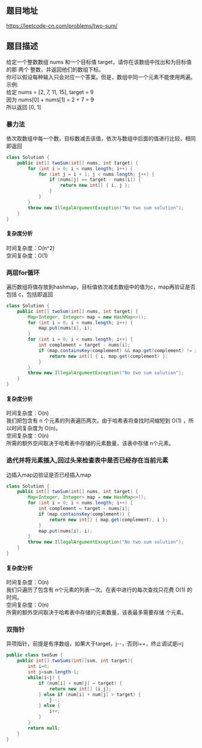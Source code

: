 ## 题目地址
https://leetcode-cn.com/problems/two-sum/
## 题目描述
给定一个整数数组 nums 和一个目标值 target，请你在该数组中找出和为目标值的那 两个 整数，并返回他们的数组下标。  
你可以假设每种输入只会对应一个答案。但是，数组中同一个元素不能使用两遍。  
示例:  
给定 nums = [2, 7, 11, 15], target = 9  
因为 nums[0] + nums[1] = 2 + 7 = 9  
所以返回 [0, 1]  

### 暴力法
依次取数组中每一个数，目标数减去该值，依次与数组中后面的值进行比较，相同即返回
```java
class Solution {
    public int[] twoSum(int[] nums, int target) {
        for (int i = 0; i < nums.length; i++) {
            for (int j = i + 1; j < nums.length; j++) {
                if (nums[j] == target - nums[i]) {
                    return new int[] { i, j };
                }
            }
        }
        throw new IllegalArgumentException("No two sum solution");
    }
}
```
#### 复杂度分析
时间复杂度：O(n^2)  
空间复杂度：O(1)

### 两层for循环
遍历数组将值存放到hashmap，目标值依次减去数组中的值为c，map再验证是否包括 c，包括即返回
```java
class Solution {
    public int[] twoSum(int[] nums, int target) {
        Map<Integer, Integer> map = new HashMap<>();
        for (int i = 0; i < nums.length; i++) {
            map.put(nums[i], i);
        }
        for (int i = 0; i < nums.length; i++) {
            int complement = target - nums[i];
            if (map.containsKey(complement) && map.get(complement) != i) {
                return new int[] { i, map.get(complement) };
            }
        }
        throw new IllegalArgumentException("No two sum solution");
    }
}
```
#### 复杂度分析
时间复杂度：O(n)  
我们把包含有 n 个元素的列表遍历两次。由于哈希表将查找时间缩短到 O(1) ，所以时间复杂度为 O(n)。  
空间复杂度：O(n)  
所需的额外空间取决于哈希表中存储的元素数量，该表中存储 n个元素。  

### 迭代并将元素插入,回过头来检查表中是否已经存在当前元素
边插入map边验证是否已经插入map
```java
class Solution {
    public int[] twoSum(int[] nums, int target) {
        Map<Integer, Integer> map = new HashMap<>();
        for (int i = 0; i < nums.length; i++) {
            int complement = target - nums[i];
            if (map.containsKey(complement)) {
                return new int[] { map.get(complement), i };
            }
            map.put(nums[i], i);
        }
        throw new IllegalArgumentException("No two sum solution");
    }
}
```
#### 复杂度分析
时间复杂度：O(n)  
我们只遍历了包含有 n个元素的列表一次。在表中进行的每次查找只花费 O(1) 的时间。  
空间复杂度：O(n)  
所需的额外空间取决于哈希表中存储的元素数量，该表最多需要存储 个元素。  

### 双指针
异项指针，前提是有序数组，如果大于target，j--，否则i++，终止调试是i<j
```java
public class twoSum {
    public int[] twoSums(int[]sum, int target){
        int i=0;
        int j=sum.length-1;
        while(i<j) {
            if (num[i] + num[j] = target) {
                return new int[] {i,j};
            } else if (num[i] + num[j] > target) {
                j--;
            } else {
                i++;
            }
        }
        return null;
    }
}
```
